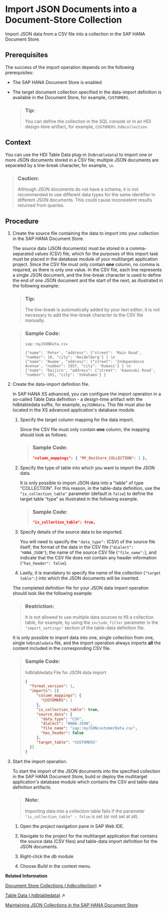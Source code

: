 <!-- loiocf46dc4f39a74b60a0f03b10e0b116cd -->

# Import JSON Documents into a Document-Store Collection

Import JSON data from a CSV file into a collection in the SAP HANA Document Store.



## Prerequisites

The success of the import operation depends on the following prerequisites:

-   The SAP HANA Document Store is enabled

-   The target document collection specified in the data-import definition is available in the Document Store, for example, `CUSTOMERS`.

    > ### Tip:  
    > You can define the collection in the SQL console or in an HDI design-time artifact, for example, `CUSTOMERS.hdbcollection`.




## Context

You can use the HDI Table Data plug-in \(`hdbtabledata`\) to import one or more JSON documents stored in a CSV file; multiple JSON documents are separated by a line-break character, for example, `\n`.

> ### Caution:  
> Although JSON documents do not have a schema, it is not recommended to use different data types for the same identifier in different JSON documents. This could cause inconsistent results returned from queries.



## Procedure

1.  Create the source file containing the data to import into your collection in the SAP HANA Document Store.

    The source data \(JSON documents\) must be stored in a comma-separated values \(CSV\) file, which for the purposes of this import task must be placed in the database module of your multitarget application project. Since the CSV file must only contain **one** column, no comma is required, as there is only one value. In the CSV file, each line represents a single JSON document, and the line-break character is used to define the end of one JSON document and the start of the next, as illustrated in the following example:

    > ### Tip:  
    > The line-break is automatically added by your text editor; it is not necessary to add the line-break character to the CSV file manually.

    > ### Sample Code:  
    > `sap::myJSONData.csv`
    > 
    > ```
    > {"name": 'Peter', "address": {"street": 'Main Road', "number": 10, "city": 'Heidelberg'} } \n
    > {"name": 'Kwame', "address": {"street": 'Independence Avenue', "number": 1957, "city": 'Kumasi'} } \n
    > {"name": 'Daijiro', "address": {"street": 'Kawasaki Road', "number": 101, "city": 'Yokohama'} }
    > ```

2.  Create the data-import definition file.

    In SAP HANA XS advanced, you can configure the import operation in a so-called Table Data definition - a design-time artifact with the hdbtabledata suffix, for example, `myJSONdata`. This file must also be located in the XS advanced application's database module.

    1.  Specify the target column mapping for the data import.

        Since the CSV file must only contain **one** column, the mapping should look as follows:

        > ### Sample Code:  
        > ```json
        > "column_mappings": { "MY_DocStore_COLLECTION": 1 },
        > ```

    2.  Specify the type of table into which you want to import the JSON data.

        It is only possible to import JSON data into a "table" of type "COLLECTION". For this reason, in the table-data definition, use the `"is_collection_table"` parameter \(default is `false`\) to define the target table “type” as illustrated in the following example.

        > ### Sample Code:  
        > ```json
        > "is_collection_table": true,
        > ```

    3.  Specify details of the source data to be imported.

        You will need to specify the `"data_type":` \(CSV\) of the source file itself; the format of the data in the CSV file \(`"dialect": "HANA_JSON"`\); the name of the source CSV file \(`"file_name":`\), and indicate that the CSV file does not contain any header information \(`"has_header": false`\).

    4.  Lastly, it is mandatory to specify the name of the collection \(`"target table":`\) into which the JSON documents will be inserted.


    The completed definition file for your JSON data import operation should look like the following example:

    > ### Restriction:  
    > It is not allowed to use multiple data sources to fill a collection table, for example, by using the `include_filter` parameter in the `"import_settings"` section of the table-data definition file.

    It is only possible to import data into one, single collection from one, single `hdbtabledata` file, and the import operation always imports **all** the content included in the corresponding CSV file.

    > ### Sample Code:  
    > hdbtabledata File for JSON data import
    > 
    > ```json
    > { 
    >   "format_version": 1,
    >   "imports": [{
    >      "column_mappings": { 
    >        "CUSTOMERS": 1 
    >      }, 
    >      "is_collection_table": true, 
    >      "source_data": { 
    >        "data_type": "CSV", 
    >        "dialect": "HANA-JSON", 
    >        "file_name": "sap::myJSONcustomerData.csv", 
    >        "has_header": false 
    >      }, 
    >      "target_table": "CUSTOMERS" 
    >   }] 
    > } 
    > ```

3.  Start the import operation.

    To start the import of the JSON documents into the specified collection in the SAP HANA Document Store, build or deploy the multitarget application's database module which contains the CSV and table-data definition artifacts.

    > ### Note:  
    > Importing data into a collection table fails if the parameter `"is_collection_table" : false` is set \(or not set at all\).

    1.  Open the project navigation pane in SAP Web IDE.

    2.  Navigate to the project for the multitarget application that contains the source data \(CSV files\) and table-data import definition for the JSON documents.

    3.  Right-click the *db* module

    4.  Choose *Build* in the context menu.



**Related Information**  


[Document Store Collections (.hdbcollection)](https://help.sap.com/viewer/c2cc2e43458d4abda6788049c58143dc/2022_2_QRC/en-US/fe16b635277c4aea825c72973f159359.html "Transforms a design-time document-collection resource into a collection database object.") :arrow_upper_right:

[Table Data (.hdbtabledata)](https://help.sap.com/viewer/c2cc2e43458d4abda6788049c58143dc/2022_2_QRC/en-US/35c4dd829d2046f29fc741505302f74d.html "Insert data from other files (for example, CSV, .properties, or .tags files) into database tables.") :arrow_upper_right:

[Maintaining JSON Collections in the SAP HANA Document Store](maintaining-json-collections-in-the-sap-hana-document-store-a8f6f34.md "The SAP HANA Document Store (DocStore) is used to store collections which contain one or more JSON artifacts (documents).")


